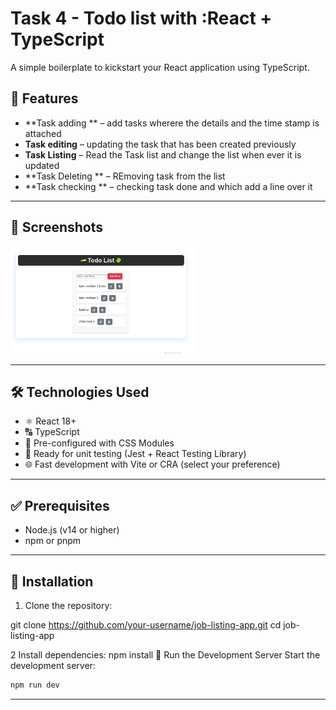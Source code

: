 # Task 4 - Todo list with :React + TypeScript 

A simple boilerplate to kickstart your React application using TypeScript.



## 🚀 Features

- **Task adding ** – add tasks wherere the details and the time stamp is attached 
- **Task editing** – updating the task that has been created previously 
- **Task Listing** – Read the Task list and change the list  when ever it is updated
- **Task Deleting ** –  REmoving task from the list 
- **Task checking ** –  checking task done and which add a line over it 


---
## 📸 Screenshots
<img src="./image1.png" alt="Job Card" width="300"/>

---

## 🛠 Technologies Used

- ⚛️ React 18+
- 🔠 TypeScript
- 💅 Pre-configured with CSS Modules
- 🧪 Ready for unit testing (Jest + React Testing Library)
- 🌐 Fast development with Vite or CRA (select your preference)

---
## ✅ Prerequisites

- Node.js (v14 or higher)  
- npm or pnpm

---

## 🔧 Installation

1. Clone the repository:

git clone https://github.com/your-username/job-listing-app.git
cd job-listing-app 

2 Install dependencies:
npm install
🚀 Run the Development Server
Start the development server:
```bash
npm run dev
````
---
